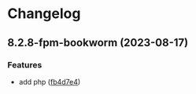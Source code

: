 # Changelog

## 8.2.8-fpm-bookworm (2023-08-17)


### Features

* add php ([fb4d7e4](https://github.com/livenessprobe/containers/commit/fb4d7e4b055f88b0231f4fe5eeccf4dc1a1807b4))
